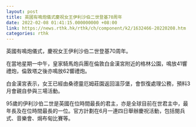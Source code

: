 ```yaml
---
layout: post
title: 英國有鳴炮儀式慶祝女王伊利沙伯二世登基70周年
date: 2022-02-08 01:41:15.000000000 +08:00
link: https://news.rthk.hk/rthk/ch/component/k2/1632466-20220208.htm
categories: rthk
---
```


英國有鳴炮儀式，慶祝女王伊利沙伯二世登基70周年。

在當地星期一中午，皇家騎馬炮兵團在倫敦白金漢宮附近的格林公園，鳴放41響禮炮，倫敦塔之後亦鳴放62響禮炮。

白金漢宮表示，女王已經由桑德靈厄姆莊園返回溫莎堡，會恢復處理公務，預料3月會親自參與三場活動。

95歲的伊利沙伯二世是英國在位時間最長的君主，亦是全球目前在世君主中，最年長及在位時間最長的一位。官方計劃在6月一連四日舉辦慶祝活動，包括閱兵式、音樂會、焗布甸比賽等。
